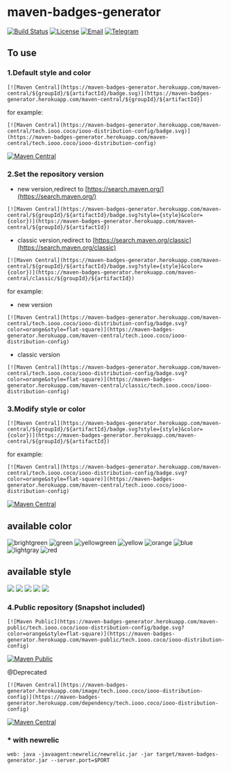# maven-badges-generator
 
[![Build Status](https://travis-ci.org/Ivan97/maven-badges-generator.svg?branch=master)](https://travis-ci.org/Ivan97/maven-badges-generator)
[![License](https://img.shields.io/badge/license-Apache--2.0-green.svg?longCache=true&style=flat)](http://www.apache.org/licenses/LICENSE-2.0.txt)
[![Email](https://img.shields.io/badge/Contact--me-Email-orange.svg)](mailto:yangkizhang@gmail.com)
[![Telegram](https://img.shields.io/badge/Contact--me-Telegram-blue.svg)](https://t.me/lvan97)

## To use

### 1.Default style and color
```
[![Maven Central](https://maven-badges-generator.herokuapp.com/maven-central/${groupId}/${artifactId}/badge.svg)](https://maven-badges-generator.herokuapp.com/maven-central/${groupId}/${artifactId})
```
for example:
```
[![Maven Central](https://maven-badges-generator.herokuapp.com/maven-central/tech.iooo.coco/iooo-distribution-config/badge.svg)](https://maven-badges-generator.herokuapp.com/maven-central/tech.iooo.coco/iooo-distribution-config)
```

[![Maven Central](https://maven-badges-generator.herokuapp.com/maven-central/tech.iooo.coco/iooo-distribution-config/badge.svg)](https://maven-badges-generator.herokuapp.com/maven-central/tech.iooo.coco/iooo-distribution-config)

### 2.Set the repository version
- new version,redirect to [https://search.maven.org/](https://search.maven.org/)

```
[![Maven Central](https://maven-badges-generator.herokuapp.com/maven-central/${groupId}/${artifactId}/badge.svg?style={style}&color={color})](https://maven-badges-generator.herokuapp.com/maven-central/${groupId}/${artifactId})
```
- classic version,redirect to [https://search.maven.org/classic](https://search.maven.org/classic)

```
[![Maven Central](https://maven-badges-generator.herokuapp.com/maven-central/${groupId}/${artifactId}/badge.svg?style={style}&color={color})](https://maven-badges-generator.herokuapp.com/maven-central/classic/${groupId}/${artifactId})
```

for example:

- new version

```
[![Maven Central](https://maven-badges-generator.herokuapp.com/maven-central/tech.iooo.coco/iooo-distribution-config/badge.svg?color=orange&style=flat-square)](https://maven-badges-generator.herokuapp.com/maven-central/tech.iooo.coco/iooo-distribution-config)
```

- classic version

```
[![Maven Central](https://maven-badges-generator.herokuapp.com/maven-central/tech.iooo.coco/iooo-distribution-config/badge.svg?color=orange&style=flat-square)](https://maven-badges-generator.herokuapp.com/maven-central/classic/tech.iooo.coco/iooo-distribution-config)
```

### 3.Modify style or color

```
[![Maven Central](https://maven-badges-generator.herokuapp.com/maven-central/${groupId}/${artifactId}/badge.svg?style={style}&color={color})](https://maven-badges-generator.herokuapp.com/maven-central/${groupId}/${artifactId})
```
for example:
```
[![Maven Central](https://maven-badges-generator.herokuapp.com/maven-central/tech.iooo.coco/iooo-distribution-config/badge.svg?color=orange&style=flat-square)](https://maven-badges-generator.herokuapp.com/maven-central/tech.iooo.coco/iooo-distribution-config)
```

[![Maven Central](https://maven-badges-generator.herokuapp.com/maven-central/tech.iooo.coco/iooo-distribution-config/badge.svg?color=orange&style=flat-square)](https://maven-badges-generator.herokuapp.com/maven-central/tech.iooo.coco/iooo-distribution-config)

## available color

![brightgreen](https://img.shields.io/badge/color-brightgreen-brightgreen.svg?longCache=true)
![green](https://img.shields.io/badge/color-green-green.svg?longCache=true)
![yellowgreen](https://img.shields.io/badge/color-yellowgreen-yellowgreen.svg?longCache=true)
![yellow](https://img.shields.io/badge/color-yellow-yellow.svg?longCache=true)
![orange](https://img.shields.io/badge/color-orange-orange.svg?longCache=true)
![blue](https://img.shields.io/badge/color-blue-blue.svg?longCache=true)
![lightgray](https://img.shields.io/badge/color-lightgray-lightgray.svg?longCache=true)
![red](https://img.shields.io/badge/color-red-red.svg?longCache=true)

## available style

![](https://img.shields.io/badge/style-plastic-brightgreen.svg?longCache=true&style=plastic)
![](https://img.shields.io/badge/style-flat-brightgreen.svg?longCache=true&style=flat)
![](https://img.shields.io/badge/style-flat--square-brightgreen.svg?longCache=true&style=flat-square)
![](https://img.shields.io/badge/style-for--the--badge-brightgreen.svg?longCache=true&style=for-the-badge)
![](https://img.shields.io/badge/style-social-brightgreen.svg?longCache=true&style=social)



### 4.Public repository (Snapshot included)
```
[![Maven Public](https://maven-badges-generator.herokuapp.com/maven-public/tech.iooo.coco/iooo-distribution-config/badge.svg?color=orange&style=flat-square)](https://maven-badges-generator.herokuapp.com/maven-public/tech.iooo.coco/iooo-distribution-config)
```
[![Maven Public](https://maven-badges-generator.herokuapp.com/maven-public/tech.iooo.coco/iooo-distribution-config/badge.svg?color=orange&style=flat-square)](https://maven-badges-generator.herokuapp.com/maven-public/tech.iooo.coco/iooo-distribution-config)


@Deprecated
```
[![Maven Central](https://maven-badges-generator.herokuapp.com/image/tech.iooo.coco/iooo-distribution-config)](https://maven-badges-generator.herokuapp.com/dependency/tech.iooo.coco/iooo-distribution-config)
```

[![Maven Central](https://maven-badges-generator.herokuapp.com/image/tech.iooo.coco/iooo-distribution-config)](https://maven-badges-generator.herokuapp.com/dependency/tech.iooo.coco/iooo-distribution-config)


### * with newrelic
```
web: java -javaagent:newrelic/newrelic.jar -jar target/maven-badges-generator.jar --server.port=$PORT
```
